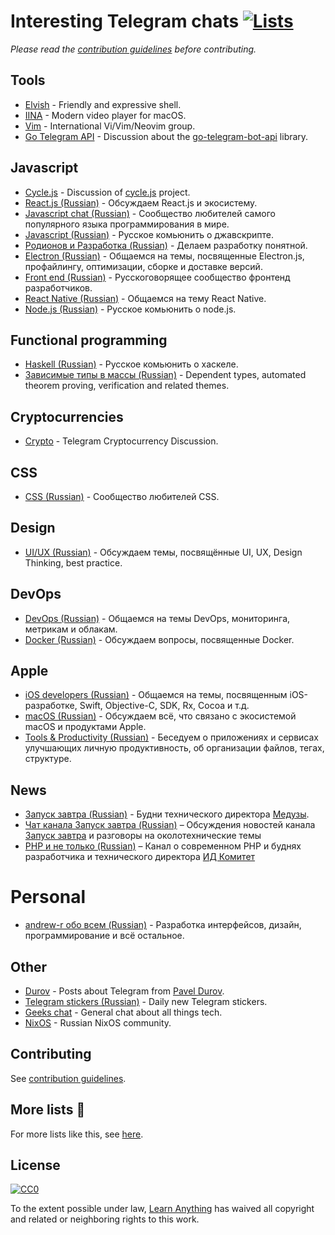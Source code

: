 # Interesting Telegram chats [![Lists](https://img.shields.io/badge/More%20Lists-📒-green.svg)](https://github.com/learn-anything/curated-lists#curated-lists)
*Please read the [contribution guidelines](contributing.md/#contribution-guidelines) before contributing.*

## Tools
- [Elvish](https://t.me/elvish) - Friendly and expressive shell.
- [IINA](https://t.me/joinchat/AAAAAEBemW7dU8X7IHShwQ) - Modern video player for macOS.
- [Vim](https://t.me/VimUserGroup) - International Vi/Vim/Neovim group.
- [Go Telegram API](https://t.me/go_telegram_bot_api) - Discussion about the [go-telegram-bot-api](https://github.com/go-telegram-bot-api/telegram-bot-api) library.

## Javascript
- [Cycle.js](https://t.me/cycle_js) - Discussion of [cycle.js](https://github.com/cyclejs/cyclejs) project.
- [React.js (Russian)](https://t.me/react_js) - Обсуждаем React.js и экосистему.
- [Javascript chat (Russian)](https://t.me/javascript_ru) - Сообщество любителей самого популярного языка программирования в мире.
- [Javascript (Russian)](https://t.me/js_ru) - Русское комьюнить о джавскрипте.
- [Родионов и Разработка (Russian)](https://t.me/rodionovrodionovrodionov1) - Делаем разработку понятной.
- [Electron (Russian)](https://t.me/electron_ru) - Общаемся на темы, посвященные Electron.js, профайлингу, оптимизации, сборке и доставке версий.
- [Front end (Russian)](https://t.me/frontend_ru) - Русскоговорящее сообщество фронтенд разработчиков.
- [React Native (Russian)](https://t.me/reactnative_ru) - Общаемся на тему React Native.
- [Node.js (Russian)](https://t.me/nodejs_ru) - Русское комьюнить о node.js.

## Functional programming
- [Haskell (Russian)](https://t.me/haskellru) - Русское комьюнить о xаскеле.
- [Зависимые типы в массы (Russian)](https://t.me/joinchat/Ai4h2D9SWO_RDx2jMUbzqw) - Dependent types, automated theorem proving, verification and related themes.

## Cryptocurrencies
- [Crypto](https://t.me/pietzcrypto) - Telegram Cryptocurrency Discussion.

## CSS
- [CSS (Russian)](https://t.me/css_ru) - Сообщество любителей CSS.

## Design
- [UI/UX (Russian)](https://t.me/uiux_ru) - Обсуждаем темы, посвящённые UI, UX, Design Thinking, best practice.

## DevOps
- [DevOps (Russian)](https://t.me/devops_ru) - Общаемся на темы DevOps, мониторинга, метрикам и облакам.
- [Docker (Russian)](https://t.me/docker_ru) - Обсуждаем вопросы, посвященные Docker.

## Apple
- [iOS developers (Russian)](https://t.me/ios_ru) - Общаемся на темы, посвященным iOS-разработке, Swift, Objective-C, SDK, Rx, Cocoa и т.д.
- [macOS (Russian)](https://t.me/macos_ru) - Обсуждаем всё, что связано с экосистемой macOS и продуктами Apple.
- [Tools & Productivity (Russian)](https://t.me/ToolsProductivity) - Беседуем о приложениях и сервисах улучшающих личную продуктивность, об организации файлов, тегах, структуре.

## News
- [Запуск завтра (Russian)](https://t.me/ctodaily) - Будни технического директора [Медузы](https://meduza.io).
- [Чат канала Запуск завтра (Russian)](https://t.me/ctodailychat) – Обсуждения новостей канала [Запуск завтра](https://t.me/ctodaily) и разговоры на околотехнические темы
- [PHP и не только (Russian)](https://t.me/phpio) – Канал о современном PHP и буднях разработчика и технического директора [ИД Комитет](https://cmtt.ru)

# Personal
- [andrew-r обо всем (Russian)](https://t.me/andrew_r_notes) - Разработка интерфейсов, дизайн, программирование и всё остальное.

## Other
- [Durov](https://t.me/durov) - Posts about Telegram from [Pavel Durov](https://twitter.com/durov).
- [Telegram stickers (Russian)](https://t.me/mosticks) - Daily new Telegram stickers.
- [Geeks chat](https://t.me/geeksChat) - General chat about all things tech.
- [NixOS](https://t.me/ru_nixos) - Russian NixOS community.

## Contributing
See [contribution guidelines](contributing.md/#contribution-guidelines).

## More lists 📝
For more lists like this, see [here](https://github.com/learn-anything/curated-lists#curated-lists).

## License
[![CC0](http://mirrors.creativecommons.org/presskit/buttons/88x31/svg/cc-zero.svg)](https://creativecommons.org/publicdomain/zero/1.0/)

To the extent possible under law, [Learn Anything](https://learn-anything.xyz/) has waived all copyright and related or neighboring rights to this work.
